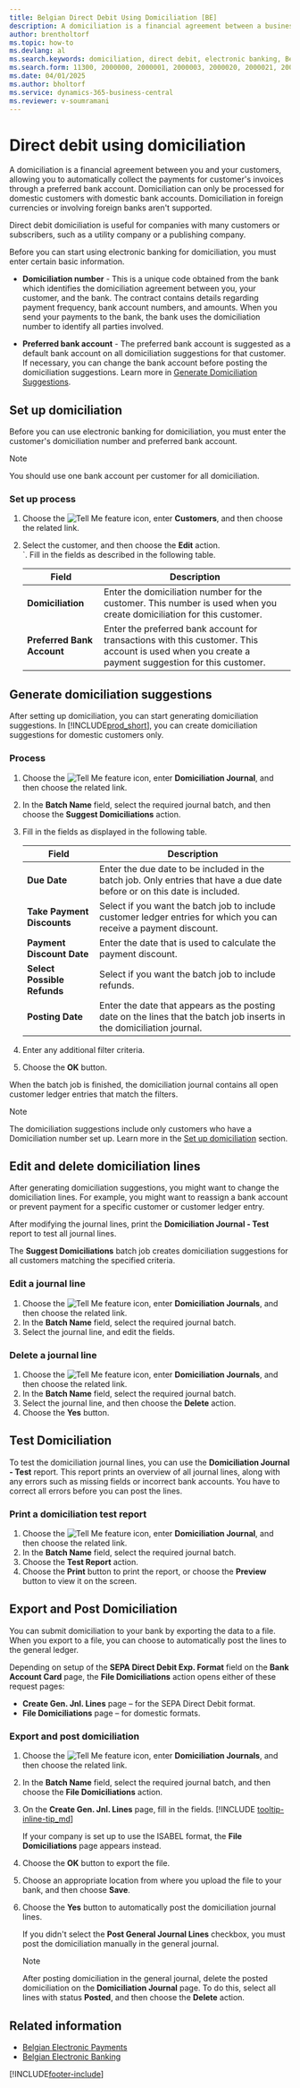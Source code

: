 ```yaml
---
title: Belgian Direct Debit Using Domiciliation [BE]
description: A domiciliation is a financial agreement between a business and its customers that facilitates the automatic collection of payments for customer invoices.
author: brentholtorf
ms.topic: how-to
ms.devlang: al
ms.search.keywords: domiciliation, direct debit, electronic banking, Belgian version
ms.search.form: 11300, 2000000, 2000001, 2000003, 2000020, 2000021, 2000022
ms.date: 04/01/2025
ms.author: bholtorf
ms.service: dynamics-365-business-central
ms.reviewer: v-soumramani
---
```


# Direct debit using domiciliation

A domiciliation is a financial agreement between you and your customers, allowing you to automatically collect the payments for customer's invoices through a preferred bank account. Domiciliation can only be processed for domestic customers with domestic bank accounts. Domiciliation in foreign currencies or involving foreign banks aren't supported.  

Direct debit domiciliation is useful for companies with many customers or subscribers, such as a utility company or a publishing company.  

Before you can start using electronic banking for domiciliation, you must enter certain basic information.  

- **Domiciliation number** - This is a unique code obtained from the bank which identifies the domiciliation agreement between you, your customer, and the bank. The contract contains details regarding payment frequency, bank account numbers, and amounts. When you send your payments to the bank, the bank uses the domiciliation number to identify all parties involved.  

- **Preferred bank account** - The preferred bank account is suggested as a default bank account on all domiciliation suggestions for that customer. If necessary, you can change the bank account before posting the domiciliation suggestions. Learn more in [Generate Domiciliation Suggestions](/dynamics365/business-central/LocalFunctionality/Belgium/direct-debit-using-domiciliation).  

## Set up domiciliation

Before you can use electronic banking for domiciliation, you must enter the customer's domiciliation number and preferred bank account.  

> [!NOTE]  
> You should use one bank account per customer for all domiciliation.  

### Set up process

1. Choose the ![Tell Me feature](../../media/ui-search/search_small.png "Tell me what you want to do") icon, enter **Customers**, and then choose the related link.  
1. Select the customer, and then choose the **Edit** action.  
`. Fill in the fields as described in the following table.  

    |Field|Description|  
    |-----|-----------|  
    |**Domiciliation**|Enter the domiciliation number for the customer. This number is used when you create domiciliation for this customer.|  
    |**Preferred Bank Account**|Enter the preferred bank account for transactions with this customer. This account is used when you create a payment suggestion for this customer.|  

## Generate domiciliation suggestions

After setting up domiciliation, you can start generating domiciliation suggestions. In [!INCLUDE[prod_short](../../includes/prod_short.md)], you can create domiciliation suggestions for domestic customers only.  

### Process

1. Choose the ![Tell Me feature](../../media/ui-search/search_small.png "Tell me what you want to do") icon, enter **Domiciliation Journal**, and then choose the related link.  
1. In the **Batch Name** field, select the required journal batch, and then choose the **Suggest Domiciliations** action.  
1. Fill in the fields as displayed in the following table.  

    |Field|Description|  
    |---------------------------------|---------------------------------------|  
    |**Due Date**|Enter the due date to be included in the batch job. Only entries that have a due date before or on this date is included.|  
    |**Take Payment Discounts**|Select if you want the batch job to include customer ledger entries for which you can receive a payment discount.|  
    |**Payment Discount Date**|Enter the date that is used to calculate the payment discount.|  
    |**Select Possible Refunds**|Select if you want the batch job to include refunds.|  
    |**Posting Date**|Enter the date that appears as the posting date on the lines that the batch job inserts in the domiciliation journal.|  

1. Enter any additional filter criteria.  
1. Choose the **OK** button.  

When the batch job is finished, the domiciliation journal contains all open customer ledger entries that match the filters.  

> [!NOTE]  
> The domiciliation suggestions include only customers who have a Domiciliation number set up. Learn more in the [Set up domiciliation](#set-up-domiciliation) section.  

## Edit and delete domiciliation lines

After generating domiciliation suggestions, you might want to change the domiciliation lines. For example, you might want to reassign a bank account or prevent payment for a specific customer or customer ledger entry.  

After modifying the journal lines, print the **Domiciliation Journal - Test** report to test all journal lines.  

The **Suggest Domiciliations** batch job creates domiciliation suggestions for all customers matching the specified criteria.  

### Edit a journal line  

1. Choose the ![Tell Me feature](../../media/ui-search/search_small.png "Tell me what you want to do") icon, enter **Domiciliation Journals**, and then choose the related link.  
1. In the **Batch Name** field, select the required journal batch.  
1. Select the journal line, and edit the fields.  

### Delete a journal line  

1. Choose the ![Tell Me feature](../../media/ui-search/search_small.png "Tell me what you want to do") icon, enter **Domiciliation Journals**, and then choose the related link.  
1. In the **Batch Name** field, select the required journal batch.  
1. Select the journal line, and then choose the **Delete** action.  
1. Choose the **Yes** button.  

## Test Domiciliation

To test the domiciliation journal lines, you can use the **Domiciliation Journal - Test** report. This report prints an overview of all journal lines, along with any errors such as missing fields or incorrect bank accounts. You have to correct all errors before you can post the lines.  

### Print a domiciliation test report  

1. Choose the ![Tell Me feature](../../media/ui-search/search_small.png "Tell me what you want to do") icon, enter **Domiciliation Journal**, and then choose the related link.  
1. In the **Batch Name** field, select the required journal batch.  
1. Choose the **Test Report** action.  
1. Choose the **Print** button to print the report, or choose the **Preview** button to view it on the screen.  

## Export and Post Domiciliation

You can submit domiciliation to your bank by exporting the data to a file. When you export to a file, you can choose to automatically post the lines to the general ledger.  

Depending on setup of the **SEPA Direct Debit Exp. Format** field on the **Bank Account Card** page, the **File Domiciliations** action opens either of these request pages:  

- **Create Gen. Jnl. Lines** page – for the SEPA Direct Debit format.  
- **File Domiciliations** page – for domestic formats.  

### Export and post domiciliation

1. Choose the ![Tell Me feature](../../media/ui-search/search_small.png "Tell me what you want to do") icon, enter **Domiciliation Journals**, and then choose the related link.  
1. In the **Batch Name** field, select the required journal batch, and then choose the **File Domiciliations** action.  
1. On the **Create Gen. Jnl. Lines** page, fill in the fields. [!INCLUDE [tooltip-inline-tip_md](../../includes/tooltip-inline-tip_md.md)]

   If your company is set up to use the ISABEL format, the **File Domiciliations** page appears instead.
1. Choose the **OK** button to export the file.  
1. Choose an appropriate location from where you upload the file to your bank, and then choose **Save**.  
1. Choose the **Yes** button to automatically post the domiciliation journal lines.  

   If you didn't select the **Post General Journal Lines** checkbox, you must post the domiciliation manually in the general journal.  

   > [!NOTE]  
   > After posting domiciliation in the general journal, delete the posted domiciliation on the **Domiciliation Journal** page. To do this, select all lines with status **Posted**, and then choose the **Delete** action.  

## Related information

- [Belgian Electronic Payments](belgian-electronic-payments.md)  
- [Belgian Electronic Banking](belgian-electronic-banking.md)  

[!INCLUDE[footer-include](../../includes/footer-banner.md)]
